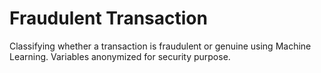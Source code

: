 # Fraudulent Transaction
Classifying whether a transaction is fraudulent or genuine using Machine Learning.
Variables anonymized for security purpose.
